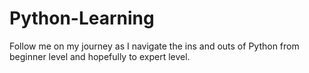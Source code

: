 # Python-Learning
Follow me on my journey as I navigate the ins and outs of Python from beginner level and hopefully to expert level.
